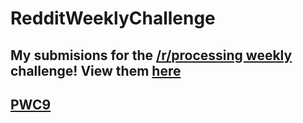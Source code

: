 # RedditWeeklyChallenge
My submisions for the [/r/processing weekly](http://reddit.com/r/processing) challenge!
View them [here](http://thijsvb.github.io/RedditWeeklyChallenge)
---
[**PWC9**](https://www.reddit.com/r/processing/comments/4iijvv/pwc9_flocking/?ref=share&ref_source=link)
---

